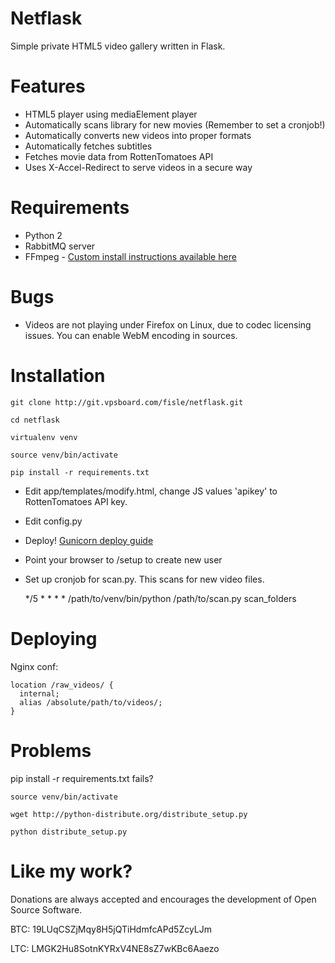 Netflask
======
Simple private HTML5 video gallery written in Flask.


Features
======
  - HTML5 player using mediaElement player
  - Automatically scans library for new movies (Remember to set a cronjob!)
  - Automatically converts new videos into proper formats
  - Automatically fetches subtitles
  - Fetches movie data from RottenTomatoes API
  - Uses X-Accel-Redirect to serve videos in a secure way
  

Requirements
======
  - Python 2
  - RabbitMQ server
  - FFmpeg - [Custom install instructions available here](https://fisle.eu/view/Installing-FFmpeg-from-source-on-Debian-Wheezy)


Bugs
=====
  - Videos are not playing under Firefox on Linux, due to codec licensing issues. You can enable WebM encoding in sources.


Installation
=====
    git clone http://git.vpsboard.com/fisle/netflask.git

    cd netflask

    virtualenv venv

    source venv/bin/activate

    pip install -r requirements.txt

  * Edit app/templates/modify.html, change JS values 'apikey' to RottenTomatoes API key.

  * Edit config.py    

  * Deploy! [Gunicorn deploy guide](http://docs.gunicorn.org/en/latest/deploy.html)

  * Point your browser to /setup to create new user

  * Set up cronjob for scan.py. This scans for new video files.

    */5 * * * * /path/to/venv/bin/python /path/to/scan.py scan_folders


Deploying
=====

Nginx conf:

    location /raw_videos/ {
      internal;
      alias /absolute/path/to/videos/;
    }



Problems
=====
pip install -r requirements.txt fails?

    source venv/bin/activate

    wget http://python-distribute.org/distribute_setup.py

    python distribute_setup.py


Like my work?
=====
Donations are always accepted and encourages the development of Open Source Software.

BTC: 19LUqCSZjMqy8H5jQTiHdmfcAPd5ZcyLJm

LTC: LMGK2Hu8SotnKYRxV4NE8sZ7wKBc6Aaezo
